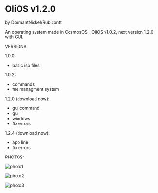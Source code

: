 # OliOS v1.2.0
by DormantNickel/Rubicontt

An operating system made in CosmosOS - OliOS v1.0.2, next version 1.2.0 with GUI.

VERSIONS:

1.0.0:
+ basic iso files

1.0.2:
+ commands
+ file managment system

1.2.0 (download now):
+ gui command
+ gui
+ windows
+ fix errors

1.2.4 (download now):
+ app line
+ fix errors
  
PHOTOS:

![photo1](https://github.com/user-attachments/assets/d763887d-af7a-4518-8d3a-75a27e44cca8)

![photo2](https://github.com/user-attachments/assets/3a13d0af-6b5d-4f60-a948-3c4c5da2d0ea)

![photo3](https://github.com/user-attachments/assets/44262330-b4ef-497c-9157-202c40688bbe)


###
